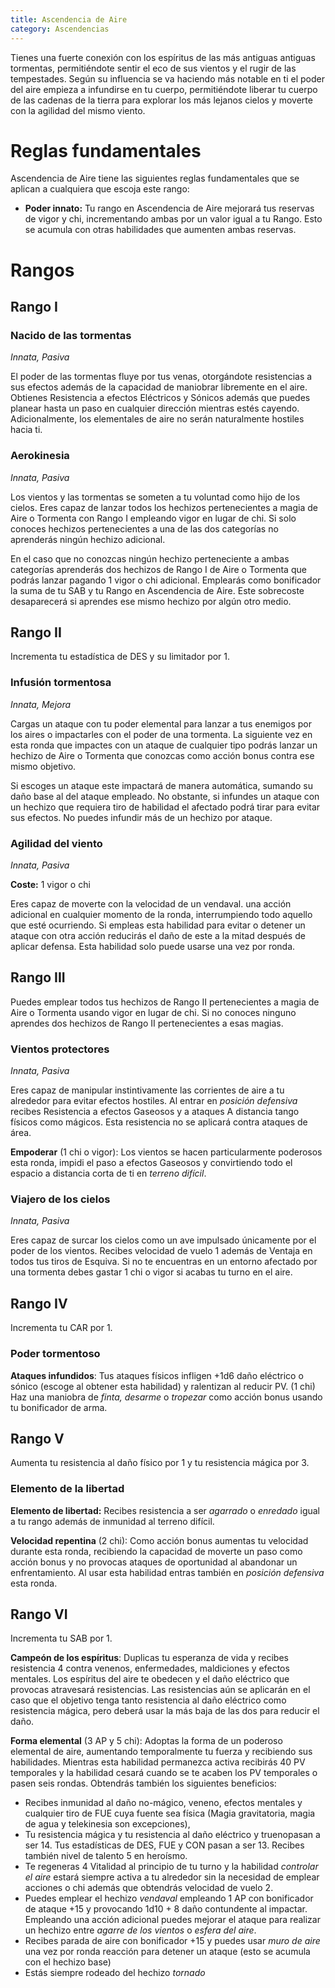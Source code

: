 ```yaml
---
title: Ascendencia de Aire
category: Ascendencias
---
```


Tienes una fuerte conexión con los espíritus de las más antiguas antiguas tormentas, permitiéndote sentir el eco de sus vientos y el rugir de las tempestades. Según su influencia se va haciendo más notable en ti el poder del aire empieza a infundirse en tu cuerpo, permitiéndote liberar tu cuerpo de las cadenas de la tierra para explorar los más lejanos cielos y moverte con la agilidad del mismo viento.

# Reglas fundamentales

Ascendencia de Aire tiene las siguientes reglas fundamentales que se aplican a cualquiera que escoja este rango:

- **Poder innato:** Tu rango en Ascendencia de Aire mejorará tus reservas de vigor y chi, incrementando ambas por un valor igual a tu Rango. Esto se acumula con otras habilidades que aumenten ambas reservas.

# Rangos

## Rango I

### Nacido de las tormentas

*Innata, Pasiva*

El poder de las tormentas fluye por tus venas, otorgándote resistencias a sus efectos además de la capacidad de maniobrar libremente en el aire. Obtienes Resistencia a efectos Eléctricos y Sónicos además que puedes planear hasta un paso en cualquier dirección mientras estés cayendo. Adicionalmente, los elementales de aire no serán naturalmente hostiles hacia ti.

### Aerokinesia

*Innata, Pasiva*

Los vientos y las tormentas se someten a tu voluntad como hijo de los cielos. Eres capaz de lanzar todos los hechizos pertenecientes a magia de Aire o Tormenta con Rango I empleando vigor en lugar de chi. Si solo conoces hechizos pertenecientes a una de las dos categorías no aprenderás ningún hechizo adicional.

En el caso que no conozcas ningún hechizo perteneciente a ambas categorías aprenderás dos hechizos de Rango I de Aire o Tormenta que podrás lanzar pagando 1 vigor o chi adicional. Emplearás como bonificador la suma de tu SAB y tu Rango en Ascendencia de Aire. Este sobrecoste desaparecerá si aprendes ese mismo hechizo por algún otro medio.

## Rango II

Incrementa tu estadística de DES y su limitador por 1.

### Infusión tormentosa

*Innata, Mejora*

Cargas un ataque con tu poder elemental para lanzar a tus enemigos por los aires o impactarles con el poder de una tormenta. La siguiente vez en esta ronda que impactes con un ataque de cualquier tipo podrás lanzar un hechizo de Aire o Tormenta que conozcas como acción bonus contra ese mismo objetivo. 

Si escoges un ataque este impactará de manera automática, sumando su daño base al del ataque empleado. No obstante, si infundes un ataque con un hechizo que requiera tiro de habilidad el afectado podrá tirar para evitar sus efectos. No puedes infundir más de un hechizo por ataque.

### Agilidad del viento

*Innata, Pasiva*

**Coste:** 1 vigor o chi

Eres capaz de moverte con la velocidad de un vendaval. una acción adicional en cualquier momento de la ronda, interrumpiendo todo aquello que esté ocurriendo. Si empleas esta habilidad para evitar o detener un ataque con otra acción reducirás el daño de este a la mitad después de aplicar defensa. Esta habilidad solo puede usarse una vez por ronda.

## Rango III 

Puedes emplear todos tus hechizos de Rango II pertenecientes a magia de Aire o Tormenta usando vigor en lugar de chi. Si no conoces ninguno aprendes dos hechizos de Rango II pertenecientes a esas magias.

### Vientos protectores

*Innata, Pasiva*

Eres capaz de manipular instintivamente las corrientes de aire a tu alrededor para evitar efectos hostiles. Al entrar en *posición defensiva* recibes Resistencia a efectos Gaseosos y a ataques A distancia tango físicos como mágicos. Esta resistencia no se aplicará contra ataques de área.

**Empoderar** (1 chi o vigor): Los vientos se hacen particularmente poderosos esta ronda, impidi el paso a efectos Gaseosos y convirtiendo todo el espacio a distancia corta de ti en *terreno difícil*.

### Viajero de los cielos

*Innata, Pasiva*

Eres capaz de surcar los cielos como un ave impulsado únicamente por el poder de los vientos. Recibes velocidad de vuelo 1 además de Ventaja en todos tus tiros de Esquiva. Si no te encuentras en un entorno afectado por una tormenta debes gastar 1 chi o vigor si acabas tu turno en el aire.

## Rango IV 

Incrementa tu CAR por 1. 

### Poder tormentoso

**Ataques infundidos**: Tus ataques físicos infligen +1d6 daño eléctrico o sónico (escoge al obtener esta habilidad) y ralentizan al reducir PV. (1 chi) Haz una maniobra de *finta, desarme* o *tropezar* como acción bonus usando tu bonificador de arma.

## Rango V 

Aumenta tu resistencia al daño físico por 1 y tu resistencia mágica por 3.

### Elemento de la libertad

**Elemento de libertad:** Recibes resistencia a ser *agarrado* o *enredado* igual a tu rango además de inmunidad al terreno difícil. 

**Velocidad repentina** (2 chi): Como acción bonus aumentas tu velocidad durante esta ronda, recibiendo la capacidad de moverte un paso como acción bonus y no provocas ataques de oportunidad al abandonar un enfrentamiento. Al usar esta habilidad entras también en *posición defensiva* esta ronda.

## Rango VI

Incrementa tu SAB por 1.

**Campeón de los espíritus**: Duplicas tu esperanza de vida y recibes resistencia 4 contra venenos, enfermedades, maldiciones y efectos mentales. Los espíritus del aire te obedecen y el daño eléctrico que provocas atravesará resistencias. Las resistencias aún se aplicarán en el caso que el objetivo tenga tanto resistencia al daño eléctrico como resistencia mágica, pero deberá usar la más baja de las dos para reducir el daño.

**Forma elemental** (3 AP y 5 chi): Adoptas la forma de un poderoso elemental de aire, aumentando temporalmente tu fuerza y recibiendo sus habilidades. Mientras esta habilidad permanezca activa recibirás 40 PV temporales y la habilidad cesará cuando se te acaben los PV temporales o pasen seis rondas. Obtendrás también los siguientes beneficios:

- Recibes inmunidad al daño no-mágico, veneno, efectos mentales y cualquier tiro de FUE cuya fuente sea física (Magia gravitatoria, magia de agua y telekinesia son excepciones),
- Tu resistencia mágica y tu resistencia al daño eléctrico y truenopasan a ser 14. Tus estadísticas de DES, FUE y CON pasan a ser 13. Recibes también nivel de talento 5 en heroísmo.
- Te regeneras 4 Vitalidad al principio de tu turno y la habilidad *controlar el aire* estará siempre activa a tu alrededor sin la necesidad de emplear acciones o chi además que obtendrás velocidad de vuelo 2.
- Puedes emplear el hechizo *vendaval* empleando 1 AP con bonificador de ataque +15 y provocando 1d10 + 8 daño contundente al impactar. Empleando una acción adicional puedes mejorar el ataque para realizar un hechizo entre *agarre de los vientos* o *esfera del aire*. 
- Recibes parada de aire con bonificador +15 y puedes usar *muro de aire* una vez por ronda reacción para detener un ataque (esto se acumula con el hechizo base)
- Estás siempre rodeado del hechizo *tornado*
